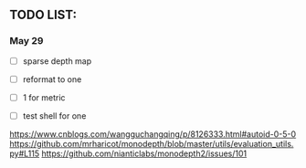 ## TODO LIST:
### May 29

- [ ] sparse depth map 



- [ ] reformat to one
- [ ] 1 for metric  
- [ ] test shell for one 

https://www.cnblogs.com/wangguchangqing/p/8126333.html#autoid-0-5-0
https://github.com/mrharicot/monodepth/blob/master/utils/evaluation_utils.py#L115
https://github.com/nianticlabs/monodepth2/issues/101